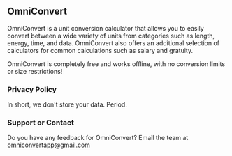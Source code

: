 ## OmniConvert

OmniConvert is a unit conversion calculator that allows you to easily convert between a wide variety of units from categories such as length, energy, time, and data. OmniConvert also offers an additional selection of calculators for common calculations such as salary and gratuity.

OmniConvert is completely free and works offline, with no conversion limits or size restrictions!

### Privacy Policy

In short, we don't store your data. Period.

### Support or Contact

Do you have any feedback for OmniConvert? Email the team at omniconvertapp@gmail.com

